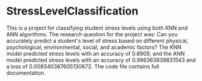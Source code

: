 # StressLevelClassification
This is a project for classifying student stress levels using both KNN and ANN algorithms.
The research question for the project was: Can you accurately predict a student's level of stress based on different physical, psychological, environmental, social, and academic factors?
The KNN model predicted stress levels with an accuracy of 0.8909, and the ANN model predicted stress levels with an accuracy of 0.996363639831543 and a loss of 0.008340387605130672.
The code file contains full documentation.
